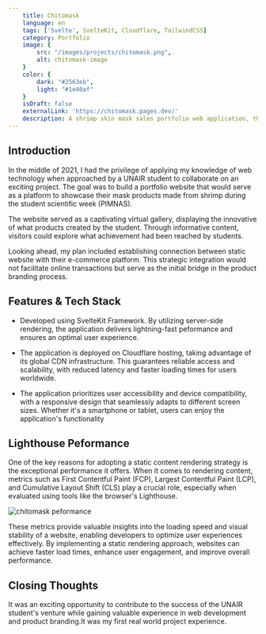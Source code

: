 ```yaml
---
    title: Chitomask
    language: en
    tags: ['Svelte', SvelteKit, Cloudflare, TailwindCSS]
    category: Portfolio
    image: {
        src: "/images/projects/chitomask.png",
        alt: chitomask-image
    }
    color: {
        dark: "#2563eb",
        light: "#1e40af"
    }
    isDraft: false
    externalLink: 'https://chitomask.pages.dev/'
    description: A shrimp skin mask sales portfolio web application, thoughtfully crafted to make a lasting impression at PIMNAS (National Student Scientific Week).
---
```


## Introduction

In the middle of 2021, I had the privilege of applying my knowledge of web technology when approached by a UNAIR student to collaborate on an exciting project. The goal was to build a portfolio website that would serve as a platform to showcase their mask products made from shrimp during the student scientific week (PIMNAS).

The website served as a captivating virtual gallery, displaying the innovative of what products created by the student. Through informative content, visitors could explore what achievement had been reached by students.

Looking ahead, my plan included establishing connection between static website with their e-commerce platform. This strategic integration would not facilitate online transactions but serve as the initial bridge in the product branding process.

## Features & Tech Stack

-   Developed using SvelteKit Framework. By utilizing server-side rendering, the application delivers lightning-fast peformance and ensures an optimal user experience.

-   The application is deployed on Cloudflare hosting, taking advantage of its global CDN infrastructure. This guarantees reliable access and scalability, with reduced latency and faster loading times for users worldwide.

-   The application prioritizes user accessibility and device compatibility, with a responsive design that seamlessly adapts to different screen sizes. Whether it's a smartphone or tablet, users can enjoy the application's functionality

## Lighthouse Peformance

One of the key reasons for adopting a static content rendering strategy is the exceptional performance it offers. When it comes to rendering content, metrics such as First Contentful Paint (FCP), Largest Contentful Paint (LCP), and Cumulative Layout Shift (CLS) play a crucial role, especially when evaluated using tools like the browser's Lighthouse.

<img src='/images/chitomask/peformance.png' alt='chitomask peformance' >

These metrics provide valuable insights into the loading speed and visual stability of a website, enabling developers to optimize user experiences effectively. By implementing a static rendering approach, websites can achieve faster load times, enhance user engagement, and improve overall performance.

## Closing Thoughts

It was an exciting opportunity to contribute to the success of the UNAIR student's venture while gaining valuable experience in web development and product branding.It was my first real world project experience.
